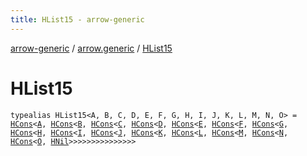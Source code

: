 ```yaml
---
title: HList15 - arrow-generic
---
```


[arrow-generic](../index.html) / [arrow.generic](index.html) / [HList15](./-h-list15.html)

# HList15

`typealias HList15<A, B, C, D, E, F, G, H, I, J, K, L, M, N, O> = `[`HCons`](-h-cons/index.html)`<`[`A`](-h-list15.html#A)`, `[`HCons`](-h-cons/index.html)`<`[`B`](-h-list15.html#B)`, `[`HCons`](-h-cons/index.html)`<`[`C`](-h-list15.html#C)`, `[`HCons`](-h-cons/index.html)`<`[`D`](-h-list15.html#D)`, `[`HCons`](-h-cons/index.html)`<`[`E`](-h-list15.html#E)`, `[`HCons`](-h-cons/index.html)`<`[`F`](-h-list15.html#F)`, `[`HCons`](-h-cons/index.html)`<`[`G`](-h-list15.html#G)`, `[`HCons`](-h-cons/index.html)`<`[`H`](-h-list15.html#H)`, `[`HCons`](-h-cons/index.html)`<`[`I`](-h-list15.html#I)`, `[`HCons`](-h-cons/index.html)`<`[`J`](-h-list15.html#J)`, `[`HCons`](-h-cons/index.html)`<`[`K`](-h-list15.html#K)`, `[`HCons`](-h-cons/index.html)`<`[`L`](-h-list15.html#L)`, `[`HCons`](-h-cons/index.html)`<`[`M`](-h-list15.html#M)`, `[`HCons`](-h-cons/index.html)`<`[`N`](-h-list15.html#N)`, `[`HCons`](-h-cons/index.html)`<`[`O`](-h-list15.html#O)`, `[`HNil`](-h-nil/index.html)`>>>>>>>>>>>>>>>`
